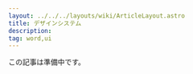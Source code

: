 ```yaml
---
layout: ../../../layouts/wiki/ArticleLayout.astro
title: デザインシステム
description:
tag: word,ui
---
```


この記事は準備中です。